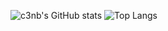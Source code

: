 ![c3nb's GitHub stats](https://github-readme-stats.vercel.app/api?username=c3nb)
![Top Langs](https://github-readme-stats.vercel.app/api/top-langs/?username=c3nb&layout=compact)

